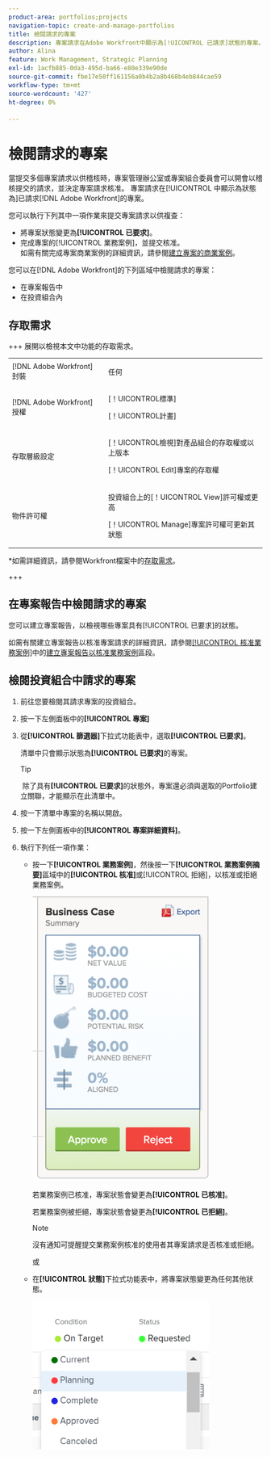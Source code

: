 ```yaml
---
product-area: portfolios;projects
navigation-topic: create-and-manage-portfolios
title: 檢閱請求的專案
description: 專案請求在Adobe Workfront中顯示為[!UICONTROL 已請求]狀態的專案。 本文會介紹如何稽核專案請求。
author: Alina
feature: Work Management, Strategic Planning
exl-id: 1acfb885-0da3-495d-ba66-e80e339e90de
source-git-commit: fbe17e50ff161156a0b4b2a8b468b4eb844cae59
workflow-type: tm+mt
source-wordcount: '427'
ht-degree: 0%

---
```


# 檢閱請求的專案

當提交多個專案請求以供稽核時，專案管理辦公室或專案組合委員會可以開會以稽核提交的請求，並決定專案請求核准。 專案請求在[!UICONTROL 中顯示為狀態為]已請求[!DNL Adobe Workfront]的專案。

您可以執行下列其中一項作業來提交專案請求以供複查：

* 將專案狀態變更為&#x200B;**[!UICONTROL 已要求]**。
* 完成專案的[!UICONTROL 業務案例]，並提交核准。\
   如需有關完成專案商業案例的詳細資訊，請參閱[建立專案的商業案例](../../../manage-work/projects/define-a-business-case/create-business-case.md)。

您可以在[!DNL Adobe Workfront]的下列區域中檢閱請求的專案：

* 在專案報告中
* 在投資組合內

## 存取需求

+++ 展開以檢視本文中功能的存取需求。 

<table style="table-layout:auto"> 
 <col> 
 <col> 
 <tbody> 
  <tr> 
   <td role="rowheader">[!DNL Adobe Workfront] 封裝</td> 
   <td><p>任何</p> </td> 
  </tr> 
  <tr> 
   <td role="rowheader">[!DNL Adobe Workfront] 授權</td> 
   <td> <p>[！UICONTROL標準] </p> 
   <p>[！UICONTROL計畫]</p> </td> 
  </tr> 
  <tr> 
   <td role="rowheader">存取層級設定</td> 
   <td> <p>[！UICONTROL檢視]對產品組合的存取權或以上版本</p> <p>[！UICONTROL Edit]專案的存取權</p>  </td> 
  </tr> 
  <tr> 
   <td role="rowheader">物件許可權</td> 
   <td> <p>投資組合上的[！UICONTROL View]許可權或更高</p> <p>[！UICONTROL Manage]專案許可權可更新其狀態</p>  </td> 
  </tr> 
 </tbody> 
</table>

*如需詳細資訊，請參閱Workfront檔案中的[存取需求](/help/quicksilver/administration-and-setup/add-users/access-levels-and-object-permissions/access-level-requirements-in-documentation.md)。

+++

<!--Old:

<table style="table-layout:auto"> 
 <col> 
 <col> 
 <tbody> 
  <tr> 
   <td role="rowheader">[!DNL Adobe Workfront] plan</td> 
   <td><p>Any</p> </td> 
  </tr> 
  <tr> 
   <td role="rowheader">[!DNL Adobe Workfront] license*</td> 
   <td> <p>[!UICONTROL Plan] </p> </td> 
  </tr> 
  <tr> 
   <td role="rowheader">Access level configurations</td> 
   <td> <p>[!UICONTROL View] access or higher to Portfolios</p> <p>[!UICONTROL Edit] access to Projects</p>  </td> 
  </tr> 
  <tr> 
   <td role="rowheader">Object permissions</td> 
   <td> <p>[!UICONTROL View] permissions or higher on the portfolio</p> <p>[!UICONTROL Manage] permissions on the projects to update their status</p>  </td> 
  </tr> 
 </tbody> 
</table>-->

## 在專案報告中檢閱請求的專案

您可以建立專案報告，以檢視哪些專案具有[!UICONTROL 已要求]的狀態。

如需有關建立專案報告以核准專案請求的詳細資訊，請參閱[[!UICONTROL 核准業務案例]](../../../manage-work/projects/define-a-business-case/approve-business-case.md#build-a-report)中的[建立專案報告以核准業務案例](../../../manage-work/projects/define-a-business-case/approve-business-case.md)區段。 

## 檢閱投資組合中請求的專案

1. 前往您要檢閱其請求專案的投資組合。
1. 按一下左側面板中的&#x200B;**[!UICONTROL 專案]**
1. 從&#x200B;**[!UICONTROL 篩選器]**&#x200B;下拉式功能表中，選取&#x200B;**[!UICONTROL 已要求]**。

   清單中只會顯示狀態為&#x200B;**[!UICONTROL 已要求]**&#x200B;的專案。

   >[!TIP]
   >
   > 除了具有&#x200B;**[!UICONTROL 已要求]**&#x200B;的狀態外，專案還必須與選取的Portfolio建立關聯，才能顯示在此清單中。

1. 按一下清單中專案的名稱以開啟。
1. 按一下左側面板中的&#x200B;**[!UICONTROL 專案詳細資料]**。
1. 執行下列任一項作業：

   * 按一下&#x200B;**[!UICONTROL 業務案例]**，然後按一下&#x200B;**[!UICONTROL 業務案例摘要]**&#x200B;區域中的&#x200B;**[!UICONTROL 核准]**&#x200B;或[!UICONTROL 拒絕]，以核准或拒絕業務案例。

     ![approve_or_reject_business_case.png](assets/approve-or-reject-business-case-350x563.png)

     若業務案例已核准，專案狀態會變更為&#x200B;**[!UICONTROL 已核准]**。

     若業務案例被拒絕，專案狀態會變更為&#x200B;**[!UICONTROL 已拒絕]**。

     >[!NOTE]
     >
     >沒有通知可提醒提交業務案例核准的使用者其專案請求是否核准或拒絕。 

     或

   * 在&#x200B;**[!UICONTROL 狀態]**&#x200B;下拉式功能表中，將專案狀態變更為任何其他狀態。

     ![從下拉式清單變更專案狀態](assets/project-status-change-from-drop-down-in-header-nwe-350x294.png)
 

 
